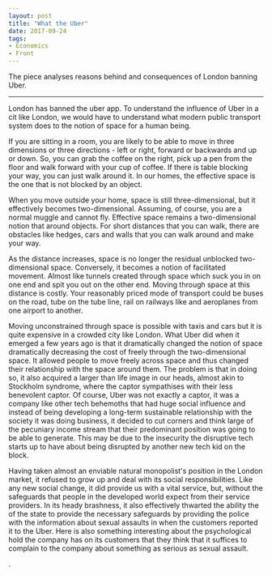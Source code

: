 ```yaml
---
layout: post
title: "What the Uber"
date: 2017-09-24
tags:
- Economics
- Front
---
```


The piece analyses reasons behind and consequences of London banning Uber.

--- 


London has banned the uber app. To understand the influence of Uber in a cit like London, we would have to understand what modern public transport system does to the notion of space for a human being. 

If you are sitting in a room, you are likely to be able to move in three dimensions or three directions - left or right, forward or backwards and up or down. So, you can grab the coffee on the right, pick up a pen from the floor and walk forward with your cup of coffee. If there is table blocking your way, you can just walk around it. In our homes, the effective space is the one that is not blocked by an object. 

When you move outside your home, space is still three-dimensional, but it effectively becomes two-dimensional. Assuming, of course, you are a normal muggle and cannot fly. Effective space remains a two-dimensional notion that around objects. For short distances that you can walk, there are obstacles like hedges, cars and walls that you can walk around and make your way. 

As the distance increases, space is no longer the residual unblocked two-dimensional space. Conversely, it becomes a notion of facilitated movement. Almost like tunnels created through space which suck you in on one end and spit you out on the other end. Moving through space at this distance is costly. Your reasonably priced mode of transport could be buses on the road, tube on the tube line, rail on railways like and aeroplanes from one airport to another. 


Moving unconstrained through space is possible with taxis and cars but it is quite expensive in a crowded city like London. What Uber did when it emerged a few years ago is that it dramatically changed the notion of space dramatically decreasing the cost of freely through the two-dimensional space. It allowed people to move freely across space and thus changed their relationship with the space around them. The problem is that in doing so, it also acquired a larger than life image in our heads, almost akin to Stockholm syndrome, where the captor sympathises with their less benevolent captor. Of course, Uber was not exactly a captor, it was a company like other tech behemoths that had huge social influence and instead of being developing a long-term sustainable relationship with the society it was doing business, it decided to cut corners and think large of the pecuniary income stream that their predominant position was going to be able to generate. This may be due to the insecurity the disruptive tech starts up to have about being disrupted by another new tech kid on the block.

Having taken almost an enviable natural monopolist's position in the London market, it refused to grow up and deal with its social responsibilities. Like any new social change, it did provide us with a vital service, but, without the safeguards that people in the developed world expect from their service providers. In its heady brashness, it also effectively thwarted the ability the of the state to provide the necessary safeguards by providing the police with the information about sexual assaults in when the customers reported it to the Uber. Here is also something interesting about the psychological hold the company has on its customers that they think that it suffices to complain to the company about something as serious as sexual assault. 

. 

 

  


    